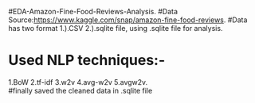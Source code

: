 #EDA-Amazon-Fine-Food-Reviews-Analysis.
#Data Source:https://www.kaggle.com/snap/amazon-fine-food-reviews.
#Data has two format 1.).CSV 2.).sqlite  file, using .sqlite file for analysis.
# Used NLP techniques:-
1.BoW
2.tf-idf
3.w2v
4.avg-w2v
5.avgw2v.   
#finally saved the cleaned data in .sqlite file
